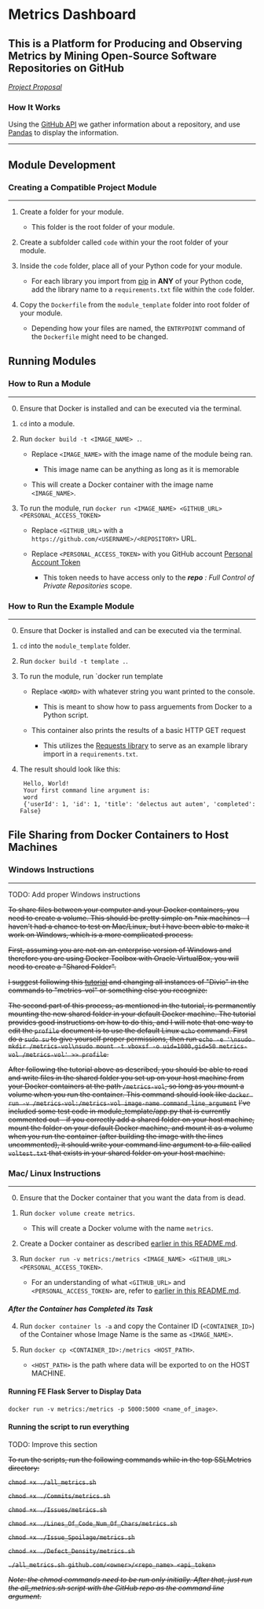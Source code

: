 # Metrics Dashboard

## This is a Platform for Producing and Observing Metrics by Mining Open-Source Software Repositories on GitHub

[_Project Proposal_](https://ssl.cs.luc.edu/metrics_dashboard.html)

### **How It Works**

Using the [GitHub API](https://developer.github.com/v3/) we gather information about a repository, and use [Pandas](https://pandas.pydata.org/) to display the information.

---

## Module Development

### **Creating a Compatible Project Module**

---

1. Create a folder for your module.

    * This folder is the root folder of your module.

2. Create a subfolder called `code` within your the root folder of your module.

3. Inside the `code` folder, place all of your Python code for your module.

    * For each library you import from [pip](https://pypi.org/project/pip/) in **ANY** of your Python code, add the library name to a `requirements.txt` file within the `code` folder.

4. Copy the `Dockerfile` from the `module_template` folder into root folder of your module.

    * Depending how your files are named, the `ENTRYPOINT` command of the `Dockerfile` might need to be changed.

## Running Modules

### **How to Run a Module**

---

0. Ensure that Docker is installed and can be executed via the terminal.

1. `cd` into a module.

2. Run `docker build -t <IMAGE_NAME> .`.

    * Replace `<IMAGE_NAME>` with the image name of the module being ran.

        * This image name can be anything as long as it is memorable

    * This will create a Docker container with the image name `<IMAGE_NAME>`.

3. To run the module, run `docker run <IMAGE_NAME> <GITHUB_URL> <PERSONAL_ACCESS_TOKEN>`

    * Replace `<GITHUB_URL>` with a `https://github.com/<USERNAME>/<REPOSITORY>` URL.

    * Replace `<PERSONAL_ACCESS_TOKEN>` with you GitHub account [Personal Account Token](https://github.com/settings/tokens)

        * This token needs to have access only to the _**repo** : Full Control of Private Repositories_ scope.

### **How to Run the Example Module**

---

0. Ensure that Docker is installed and can be executed via the terminal.

1. `cd` into the `module_template` folder.

2. Run `docker build -t template .`.

3. To run the module, run `docker run template <WORD>

    * Replace `<WORD>` with whatever string you want printed to the console.

        * This is meant to show how to pass arguements from Docker to a Python script.

    * This container also prints the results of a basic HTTP GET request

        * This utilizes the [Requests library](https://requests.readthedocs.io/en/master/) to serve as an example library import in a `requirements.txt`.

4. The result should look like this:

        Hello, World!
        Your first command line argument is:
        word
        {'userId': 1, 'id': 1, 'title': 'delectus aut autem', 'completed': False}

## File Sharing from Docker Containers to Host Machines

### **Windows Instructions**

---

TODO: Add proper Windows instructions

~~To share files between your computer and your Docker containers, you need to create a volume. This should be pretty simple on *nix machines - I haven't had a chance to test on Mac/Linux, but I have been able to make it work on Windows, which is a more complicated process.~~

~~First, assuming you are not on an enterprise version of Windows and therefore you are using Docker Toolbox with Oracle VirtualBox, you will need to create a "Shared Folder".~~

~~I suggest following this [tutorial](http://support.divio.com/en/articles/646695-how-to-use-a-directory-outside-c-users-with-docker-toolbox-docker-for-windows) and changing all instances of "Divio" in the commands to "metrics-vol" or something else you recognize:~~

~~The second part of this process, as mentioned in the tutorial, is permanently mounting the new shared folder in your default Docker machine. The tutorial provides good instructions on how to do this, and I will note that one way to edit the `profile` document is to use the default Linux `echo` command. First do a `sudo su` to give yourself proper permissions, then run `echo -e '\nsudo mkdir /metrics-vol\nsudo mount -t vboxsf -o uid=1000,gid=50 metrics-vol /metrics-vol' >> profile`.~~

~~After following the tutorial above as described, you should be able to read and write files in the shared folder you set up on your host machine from your Docker containers at the path `/metrics-vol`, so long as you mount a volume when you run the container. This command should look like `docker run -v /metrics-vol:/metrics-vol image-name command_line_argument`~~
~~I've included some test code in module_template/app.py that is currently commented out - if you correctly add a shared folder on your host machine, mount the folder on your default Docker machine, and mount it as a volume when you run the container (after building the image with the lines uncommented), it should write your command line argument
to a file called `voltest.txt` that exists in your shared folder on your host machine.~~

### **Mac/ Linux Instructions**

---

0. Ensure that the Docker container that you want the data from is dead.

1. Run `docker volume create metrics`.

    * This will create a Docker volume with the name `metrics`.

2. Create a Docker container as described [earlier in this README.md](#how-to-run-a-module).

3. Run `docker run -v metrics:/metrics <IMAGE_NAME> <GITHUB_URL> <PERSONAL_ACCESS_TOKEN>`.

    * For an understanding of what `<GITHUB_URL>` and `<PERSONAL_ACCESS_TOKEN>` are, refer to [earlier in this README.md](#how-to-run-a-module).

#### _After the Container has Completed its Task_

4. Run `docker container ls -a` and copy the Container ID (`<CONTAINER_ID>`) of the Container whose Image Name is the same as `<IMAGE_NAME>`.

5. Run `docker cp <CONTAINER_ID>:/metrics <HOST_PATH>`.

    * `<HOST_PATH>` is the path where data will be exported to on the HOST MACHINE.

#### **Running FE Flask Server to Display Data**

`docker run -v metrics:/metrics -p 5000:5000 <name_of_image>`.

#### **Running the script to run everything**

TODO: Improve this section

~~To run the scripts, run the following commands while in the top SSLMetrics directory:~~

~~`chmod +x ./all_metrics.sh`~~

~~`chmod +x ./Commits/metrics.sh`~~

~~`chmod +x ./Issues/metrics.sh`~~

~~`chmod +x ./Lines_Of_Code_Num_Of_Chars/metrics.sh`~~

~~`chmod +x ./Issue_Spoilage/metrics.sh`~~

~~`chmod +x ./Defect_Density/metrics.sh`~~

~~`./all_metrics.sh github.com/<owner>/<repo_name> <api_token>`~~

~~_Note: the chmod commands need to be run only initially. After that, just run the all_metrics.sh script with the GitHub repo as the command line argument._~~
